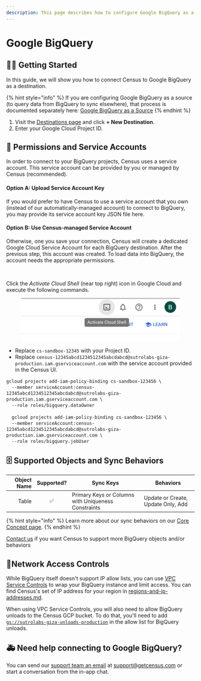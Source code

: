 ```yaml
---
description: This page describes how to configure Google BigQuery as a Census destination.
---
```


# Google BigQuery

## 🏃‍♀️ Getting Started

In this guide, we will show you how to connect Census to Google BigQuery as a destination.

{% hint style="info" %}
If you are configuring Google BigQuery as a source (to query data from BigQuery to sync elsewhere), that process is documented separately here: [Google BigQuery as a Source](../sources/google-bigquery.md)
{% endhint %}

1. Visit the [Destinations page](https://app.getcensus.com/destinations) and click **+ New Destination**.
2. Enter your Google Cloud Project ID.

## 🔑  Permissions and Service Accounts

In order to connect to your BigQuery projects, Census uses a service account. This service account can be provided by you or managed by Census (recommended).

#### Option A: Upload Service Account Key

If you would prefer to have Census to use a service account that you own (instead of our automatically-managed account) to connect to BigQuery, you may provide its service account key JSON file here.

#### Option B: Use Census-managed Service Account

Otherwise, one you save your connection, Census will create a dedicated Google Cloud Service Account for each BigQuery destination. After the previous step, this account was created. To load data into BigQuery, the account needs the appropriate permissions.

<figure><img src="../.gitbook/assets/Screenshot 2023-07-21 at 8.55.40 AM.png" alt=""><figcaption></figcaption></figure>

Click the _Activate Cloud Shell_ (near top right) icon in Google Cloud and execute the following commands.

<figure><img src="../.gitbook/assets/image (1) (1) (1) (1) (1).png" alt=""><figcaption></figcaption></figure>

* Replace `cs-sandbox-12345` with your Project ID.
* Replace `census-12345abcd1234512345abcdabcd@sutrolabs-giza-production.iam.gserviceaccount.com` with the service account provided in the Census UI.

```
gcloud projects add-iam-policy-binding cs-sandbox-123456 \
  --member serviceAccount:census-12345abcd1234512345abcdabcd@sutrolabs-giza-production.iam.gserviceaccount.com \
  --role roles/bigquery.dataOwner

  gcloud projects add-iam-policy-binding cs-sandbox-123456 \
  --member serviceAccount:census-12345abcd1234512345abcdabcd@sutrolabs-giza-production.iam.gserviceaccount.com \
  --role roles/bigquery.jobUser
```

## 🗄️ Supported Objects and Sync Behaviors <a href="#supported-objects-and-sync-behaviors" id="supported-objects-and-sync-behaviors"></a>

| **Object Name** | **Supported?** | **Sync Keys**          | **Behaviors**                            |
| --------------: | :------------: | ---------------------- |------------------------------------------|
|         Table |        ✅       | Primary Keys or Columns with Uniqueness Constraints | Update or Create, Update Only, Add |

{% hint style="info" %}
Learn more about our sync behaviors on our [Core Concept page](../basics/core-concept/#the-different-sync-behaviors).
{% endhint %}

[Contact us](mailto:support@getcensus.com) if you want Census to support more BigQuery objects and/or behaviors

## 🚦Network Access Controls

While BigQuery itself doesn't support IP allow lists, you can use [VPC Service Controls](https://cloud.google.com/vpc-service-controls/docs/overview) to wrap your BigQuery instance and limit access. You can find Census's set of IP address for your region in [regions-and-ip-addresses.md](../basics/security-and-privacy/regions-and-ip-addresses.md "mention").

When using VPC Service Controls, you will also need to allow BigQuery unloads to the Census GCP bucket. To do that, you'll need to add [`gs://sutrolabs-giza-unloads-production`](gs://sutrolabs-giza-unloads-production) in the allow list for BigQuery unloads.

## 🚑 Need help connecting to Google BigQuery?

You can send our [support team an email](mailto:support@getcensus.com) at support@getcensus.com or start a conversation from the in-app chat.

[^1]: 
